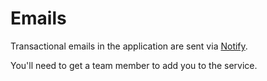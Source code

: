 # Emails

Transactional emails in the application are sent via [Notify](https://www.notifications.service.gov.uk/).

You'll need to get a team member to add you to the service.
